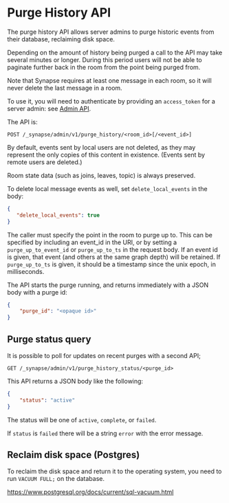 # Purge History API

The purge history API allows server admins to purge historic events from their
database, reclaiming disk space.

Depending on the amount of history being purged a call to the API may take
several minutes or longer. During this period users will not be able to
paginate further back in the room from the point being purged from.

Note that Synapse requires at least one message in each room, so it will never
delete the last message in a room.

To use it, you will need to authenticate by providing an `access_token`
for a server admin: see [Admin API](../usage/administration/admin_api/).

The API is:

```
POST /_synapse/admin/v1/purge_history/<room_id>[/<event_id>]
```

By default, events sent by local users are not deleted, as they may represent
the only copies of this content in existence. (Events sent by remote users are
deleted.)

Room state data (such as joins, leaves, topic) is always preserved.

To delete local message events as well, set `delete_local_events` in the body:

```json
{
   "delete_local_events": true
}
```

The caller must specify the point in the room to purge up to. This can be
specified by including an event_id in the URI, or by setting a
`purge_up_to_event_id` or `purge_up_to_ts` in the request body. If an event
id is given, that event (and others at the same graph depth) will be retained.
If `purge_up_to_ts` is given, it should be a timestamp since the unix epoch,
in milliseconds.

The API starts the purge running, and returns immediately with a JSON body with
a purge id:

```json
{
    "purge_id": "<opaque id>"
}
```

## Purge status query

It is possible to poll for updates on recent purges with a second API;

```
GET /_synapse/admin/v1/purge_history_status/<purge_id>
```

This API returns a JSON body like the following:

```json
{
    "status": "active"
}
```

The status will be one of `active`, `complete`, or `failed`.

If `status` is `failed` there will be a string `error` with the error message.

## Reclaim disk space (Postgres)

To reclaim the disk space and return it to the operating system, you need to run
`VACUUM FULL;` on the database.

<https://www.postgresql.org/docs/current/sql-vacuum.html>
